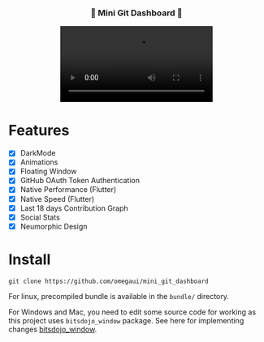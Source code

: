 <div align="center">
  <h3>🚀 Mini Git Dashboard 🚀</h3>
  <video alt="hello" src="https://user-images.githubusercontent.com/73544069/211848568-e55dc779-b034-4225-b511-6494adf1410b.webm"></video>
</div>

# Features
- [x] DarkMode
- [x] Animations
- [x] Floating Window
- [x] GitHub OAuth Token Authentication
- [x] Native Performance (Flutter)
- [x] Native Speed (Flutter)
- [x] Last 18 days Contribution Graph
- [x] Social Stats
- [x] Neumorphic Design

# Install

```shell
git clone https://github.com/omegaui/mini_git_dashboard
```

For linux, precompiled bundle is available in the `bundle/` directory.

For Windows and Mac, you need to edit some source code for working as this project uses `bitsdojo_window` package.
See here for implementing changes [bitsdojo_window](https://pub.dev/packages/bitsdojo_window).


